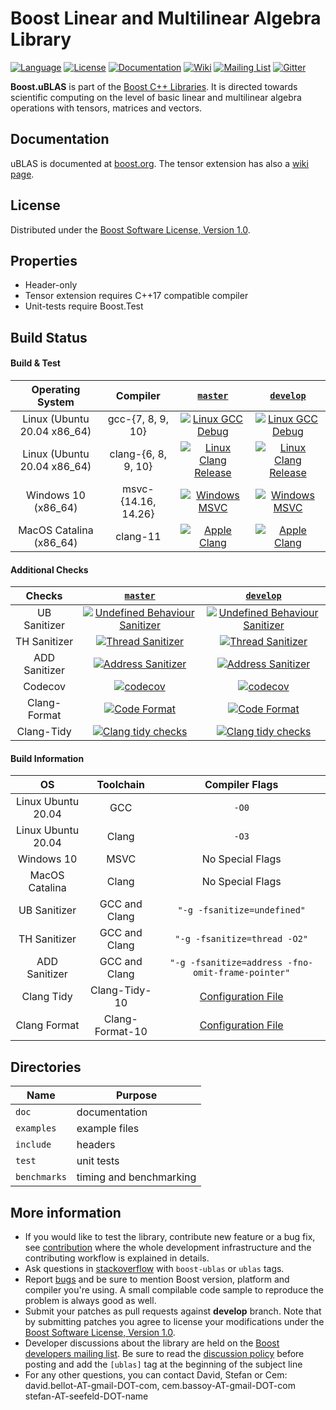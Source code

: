 Boost Linear and Multilinear Algebra Library 
=====

[![Language](https://img.shields.io/badge/C%2B%2B-11-blue.svg)](https://en.wikipedia.org/wiki/C%2B%2B#Standardization)
[![License](https://img.shields.io/badge/license-BSL-blue.svg)](https://opensource.org/licenses/BSL-1.0)
[![Documentation](https://img.shields.io/badge/ublas-documentation-blue.svg)](https://www.boost.org/doc/libs/1_69_0/libs/numeric/ublas/doc/index.html)
[![Wiki](https://img.shields.io/badge/ublas-wiki-blue.svg)](https://github.com/boostorg/ublas/wiki)
[![Mailing List](https://img.shields.io/badge/ublas-mailing%20list-4eb899.svg)](https://lists.boost.org/mailman/listinfo.cgi/ublas)
[![Gitter](https://img.shields.io/badge/ublas-chat%20on%20gitter-4eb899.svg)](https://gitter.im/boostorg/ublas)

**Boost.uBLAS** is part of the [Boost C++ Libraries](http://github.com/boostorg). It is directed towards scientific computing on the level of basic linear and multilinear algebra operations with tensors, matrices and vectors. 


## Documentation 
uBLAS is documented at [boost.org](https://www.boost.org/doc/libs/1_69_0/libs/numeric/ublas/doc/index.html).
The tensor extension has also a [wiki page](https://github.com/BoostGSoC18/tensor/wiki).

## License
Distributed under the [Boost Software License, Version 1.0](http://www.boost.org/LICENSE_1_0.txt).

## Properties
* Header-only
* Tensor extension requires C++17 compatible compiler
* Unit-tests require Boost.Test

## Build Status


#### Build & Test

|      Operating System       |      Compiler       |  [`master`](https://github.com/boostorg/ublas/tree/master)   | [`develop`](https://github.com/boostorg/ublas/tree/develop)  |
| :-------------------------: | :-----------------: | :----------------------------------------------------------: | :----------------------------------------------------------: |
| Linux (Ubuntu 20.04 x86_64) |  gcc-{7, 8, 9, 10}  | [![Linux GCC Debug](https://github.com/boostorg/ublas/workflows/Linux%20GCC%20Debug/badge.svg?branch=master)](https://github.com/boostorg/ublas/actions?query=workflow%3A%22Linux+GCC%22+branch%3Amaster) | [![Linux GCC Debug](https://github.com/boostorg/ublas/workflows/Linux%20GCC%20Debug/badge.svg?branch=develop)](https://github.com/boostorg/ublas/actions?query=workflow%3A%22Linux+GCC%22+branch%3Adevelop) |
| Linux (Ubuntu 20.04 x86_64) | clang-{6, 8, 9, 10} | [![Linux Clang Release](https://github.com/boostorg/ublas/workflows/Linux%20Clang%20Release/badge.svg?branch=master)](https://github.com/boostorg/ublas/actions?query=workflow%3A%22Linux+Clang%22+branch%3Amaster) | [![Linux Clang Release](https://github.com/boostorg/ublas/workflows/Linux%20Clang%20Release/badge.svg?branch=develop)](https://github.com/boostorg/ublas/actions?query=workflow%3A%22Linux+Clang%22+branch%3Adevelop) |
|     Windows 10 (x86_64)     | msvc-{14.16, 14.26} | [![Windows MSVC](https://github.com/boostorg/ublas/workflows/Windows%20MSVC/badge.svg?branch=master)](https://github.com/boostorg/ublas/actions?query=workflow%3A%22Windows+MSVC%22+branch%3Amaster) | [![Windows MSVC](https://github.com/boostorg/ublas/workflows/Windows%20MSVC/badge.svg?branch=develop)](https://github.com/boostorg/ublas/actions?query=workflow%3A%22Windows+MSVC%22+branch%3Adevelop) |
|   MacOS Catalina (x86_64)   |      clang-11       | [![Apple Clang](https://github.com/boostorg/ublas/workflows/Apple%20Clang/badge.svg?branch=master)](https://github.com/boostorg/ublas/actions?query=workflow%3A%22Apple+Clang%22+branch%3Amaster) | [![Apple Clang](https://github.com/boostorg/ublas/workflows/Apple%20Clang/badge.svg?branch=develop)](https://github.com/boostorg/ublas/actions?query=workflow%3A%22Apple+Clang%22+branch%3Adevelop) |

#### Additional Checks

|    Checks     |  [`master`](https://github.com/boostorg/ublas/tree/master)   | [`develop`](https://github.com/boostorg/ublas/tree/develop)  |
| :-----------: | :----------------------------------------------------------: | :----------------------------------------------------------: |
| UB Sanitizer  | [![Undefined Behaviour Sanitizer](https://github.com/boostorg/ublas/workflows/Undefined%20Behaviour%20Sanitizer/badge.svg?branch=master)](https://github.com/boostorg/ublas/actions?query=workflow%3A%22Undefined+Behaviour+Sanitizer%22+branch%3Amaster) | [![Undefined Behaviour Sanitizer](https://github.com/boostorg/ublas/workflows/Undefined%20Behaviour%20Sanitizer/badge.svg?branch=develop)](https://github.com/boostorg/ublas/actions?query=workflow%3A%22Undefined+Behaviour+Sanitizer%22+branch%3Adevelop) |
| TH Sanitizer  | [![Thread Sanitizer](https://github.com/boostorg/ublas/workflows/Thread%20Sanitizer/badge.svg?branch=master)](https://github.com/boostorg/ublas/actions?query=workflow%3A%22Thread+Sanitizer%22+branch%3Amaster) | [![Thread Sanitizer](https://github.com/boostorg/ublas/workflows/Thread%20Sanitizer/badge.svg?branch=develop)](https://github.com/boostorg/ublas/actions?query=workflow%3A%22Thread+Sanitizer%22+branch%3Adevelop) |
| ADD Sanitizer | [![Address Sanitizer](https://github.com/boostorg/ublas/workflows/Address%20Sanitizer/badge.svg?branch=master)](https://github.com/boostorg/ublas/actions?query=workflow%3A%22Address+Sanitizer%22+branch%3Amaster) | [![Address Sanitizer](https://github.com/boostorg/ublas/workflows/Address%20Sanitizer/badge.svg?branch=develop)](https://github.com/boostorg/ublas/actions?query=workflow%3A%22Address+Sanitizer%22+branch%3Adevelop) |
|    Codecov    | [![codecov](https://codecov.io/gh/boostorg/ublas/branch/master/graph/badge.svg)](https://codecov.io/gh/boostorg/ublas/branch/master) | [![codecov](https://codecov.io/gh/boostorg/ublas/branch/develop/graph/badge.svg)](https://codecov.io/gh/boostorg/ublas/branch/develop) |
| Clang-Format  | [![Code Format](https://github.com/boostorg/ublas/workflows/Code%20Format/badge.svg?branch=master)](https://github.com/boostorg/ublas/actions?query=workflow%3A%22Code+Format%22+branch%3Amaster) | [![Code Format](https://github.com/boostorg/ublas/workflows/Code%20Format/badge.svg?branch=develop)](https://github.com/boostorg/ublas/actions?query=workflow%3A%22Code+Format%22+branch%3Adevelop) |
|  Clang-Tidy   | [![Clang tidy checks](https://github.com/boostorg/ublas/workflows/Clang%20tidy%20checks/badge.svg?branch=master)](https://github.com/boostorg/ublas/actions?query=workflow%3A%22Clang+tidy+checks%22+branch%3Amaster) | [![Clang tidy checks](https://github.com/boostorg/ublas/workflows/Clang%20tidy%20checks/badge.svg?branch=develop)](https://github.com/boostorg/ublas/actions?query=workflow%3A%22Clang+tidy+checks%22+branch%3Adevelop) |

#### Build Information

|         OS         |    Toolchain    |                  Compiler Flags                   |
| :----------------: | :-------------: | :-----------------------------------------------: |
| Linux Ubuntu 20.04 |       GCC       |                       `-O0`                       |
| Linux Ubuntu 20.04 |      Clang      |                       `-O3`                       |
|     Windows 10     |      MSVC       |                 No Special Flags                  |
|   MacOS Catalina   |      Clang      |                 No Special Flags                  |
|    UB Sanitizer    |  GCC and Clang  |            `"-g -fsanitize=undefined"`            |
|    TH Sanitizer    |  GCC and Clang  |           `"-g -fsanitize=thread -O2"`            |
|   ADD Sanitizer    |  GCC and Clang  | `"-g -fsanitize=address -fno-omit-frame-pointer"` |
|     Clang Tidy     |  Clang-Tidy-10  |         [Configuration File](.clang-tidy)         |
|    Clang Format    | Clang-Format-10 |        [Configuration File](.clang-format)        |



## Directories

| Name         | Purpose                 |
| ------------ | ----------------------- |
| `doc`        | documentation           |
| `examples`   | example files           |
| `include`    | headers                 |
| `test`       | unit tests              |
| `benchmarks` | timing and benchmarking |

## More information

* If you would like to test the library, contribute new feature or a bug fix, see [contribution](https://github.com/boostorg/ublas/wiki/Guidelines-for-Contribution) where the whole development infrastructure and the contributing workflow is explained in details.
* Ask questions in [stackoverflow](http://stackoverflow.com/questions/ask?tags=c%2B%2B,boost,boost-ublas) with `boost-ublas` or `ublas` tags.
* Report [bugs](https://github.com/boostorg/ublas/issues) and be sure to mention Boost version, platform and compiler you're using. A small compilable code sample to reproduce the problem is always good as well.
* Submit your patches as pull requests against **develop** branch. Note that by submitting patches you agree to license your modifications under the [Boost Software License, Version 1.0](http://www.boost.org/LICENSE_1_0.txt).
* Developer discussions about the library are held on the [Boost developers mailing list](https://lists.boost.org/mailman/listinfo.cgi/ublas). Be sure to read the [discussion policy](http://www.boost.org/community/policy.html) before posting and add the `[ublas]` tag at the beginning of the subject line
* For any other questions, you can contact David, Stefan or Cem: david.bellot-AT-gmail-DOT-com, cem.bassoy-AT-gmail-DOT-com stefan-AT-seefeld-DOT-name
